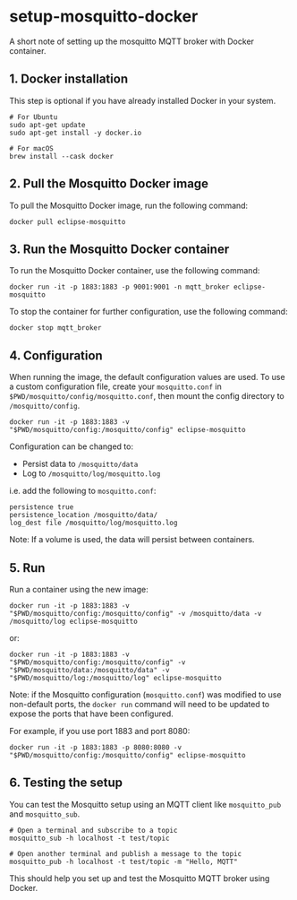 # setup-mosquitto-docker
A short note of setting up the mosquitto MQTT broker with Docker container.


## 1. Docker installation
This step is optional if you have already installed Docker in your system.

```code
# For Ubuntu
sudo apt-get update
sudo apt-get install -y docker.io

# For macOS
brew install --cask docker
```

## 2. Pull the Mosquitto Docker image
To pull the Mosquitto Docker image, run the following command:

```code
docker pull eclipse-mosquitto
```

## 3. Run the Mosquitto Docker container
To run the Mosquitto Docker container, use the following command:

```code
docker run -it -p 1883:1883 -p 9001:9001 -n mqtt_broker eclipse-mosquitto
```

To stop the container for further configuration, use the following command:

```code
docker stop mqtt_broker
```


## 4. Configuration
When running the image, the default configuration values are used. To use a custom configuration file, create your `mosquitto.conf` in `$PWD/mosquitto/config/mosquitto.conf`, then mount the config directory to `/mosquitto/config`.

```code
docker run -it -p 1883:1883 -v "$PWD/mosquitto/config:/mosquitto/config" eclipse-mosquitto
```

Configuration can be changed to:

- Persist data to `/mosquitto/data`
- Log to `/mosquitto/log/mosquitto.log`

i.e. add the following to `mosquitto.conf`:

```code
persistence true
persistence_location /mosquitto/data/
log_dest file /mosquitto/log/mosquitto.log
```

Note: If a volume is used, the data will persist between containers.

## 5. Run
Run a container using the new image:

```code
docker run -it -p 1883:1883 -v "$PWD/mosquitto/config:/mosquitto/config" -v /mosquitto/data -v /mosquitto/log eclipse-mosquitto
```

or:

```code
docker run -it -p 1883:1883 -v "$PWD/mosquitto/config:/mosquitto/config" -v "$PWD/mosquitto/data:/mosquitto/data" -v "$PWD/mosquitto/log:/mosquitto/log" eclipse-mosquitto
```

Note: if the Mosquitto configuration (`mosquitto.conf`) was modified to use non-default ports, the `docker run` command will need to be updated to expose the ports that have been configured.

For example, if you use port 1883 and port 8080:

```code
docker run -it -p 1883:1883 -p 8080:8080 -v "$PWD/mosquitto/config:/mosquitto/config" eclipse-mosquitto
```

## 6. Testing the setup
You can test the Mosquitto setup using an MQTT client like `mosquitto_pub` and `mosquitto_sub`.

```code
# Open a terminal and subscribe to a topic
mosquitto_sub -h localhost -t test/topic

# Open another terminal and publish a message to the topic
mosquitto_pub -h localhost -t test/topic -m "Hello, MQTT"
```

This should help you set up and test the Mosquitto MQTT broker using Docker.
